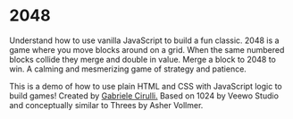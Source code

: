 # 2048

Understand how to use vanilla JavaScript to build a fun classic. 2048 is a game where you move blocks around on a grid. When the same numbered blocks collide they merge and double in value. Merge a block to 2048 to win. A calming and mesmerizing game of strategy and patience.

This is a demo of how to use plain HTML and CSS with JavaScript logic to build games!
Created by <a href="http://gabrielecirulli.com" target="_blank">Gabriele Cirulli.</a> Based on 1024 by Veewo Studio and conceptually similar to Threes by Asher Vollmer.